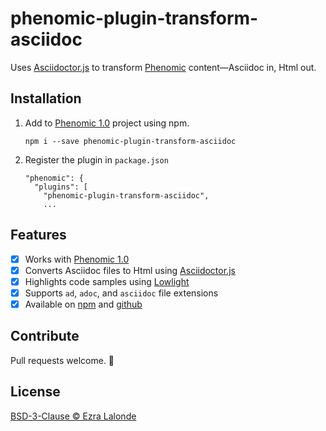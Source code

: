 # phenomic-plugin-transform-asciidoc

Uses [Asciidoctor.js](https://github.com/asciidoctor/asciidoctor.js) to
transform [Phenomic](https://phenomic.io) content—Asciidoc in, Html out.

## Installation

1. Add to [Phenomic 1.0](https://phenomic.io) project using npm.

       npm i --save phenomic-plugin-transform-asciidoc

2. Register the plugin in `package.json`

       "phenomic": {
         "plugins": [
           "phenomic-plugin-transform-asciidoc",
           ...

## Features

- [x] Works with [Phenomic 1.0](https://phenomic.io)
- [x] Converts Asciidoc files to Html using [Asciidoctor.js](https://github.com/asciidoctor/asciidoctor.js)
- [x] Highlights code samples using [Lowlight](https://github.com/wooorm/lowlight)
- [x] Supports `ad`, `adoc`, and `asciidoc` file extensions
- [x] Available on [npm](https://www.npmjs.com/package/phenomic-plugin-transform-asciidoc) and [github](https://github.com/ezralalonde/phenomic-plugin-transform-asciidoc)

## Contribute

Pull requests welcome. :beer:

## License

[BSD-3-Clause © Ezra Lalonde](LICENSE)

